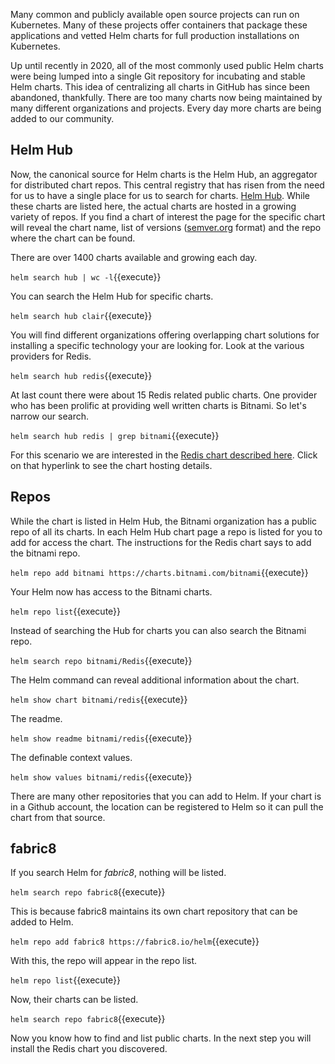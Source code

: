 Many common and publicly available open source projects can run on Kubernetes. Many of these projects offer containers that package these applications and vetted Helm charts for full production installations on Kubernetes.

Up until recently in 2020, all of the most commonly used public Helm charts were being lumped into a single Git repository for incubating and stable Helm charts. This idea of centralizing all charts in GitHub has since been abandoned, thankfully. There are too many charts now being maintained by many different organizations and projects. Every day more charts are being added to our community.

## Helm Hub

Now, the canonical source for Helm charts is the Helm Hub, an aggregator for distributed chart repos. This  central registry that has risen from the need for us to have a single place for us to search for charts. [Helm Hub](https://hub.helm.sh/). While these charts are listed here, the actual charts are hosted in a growing variety of repos. If you find a chart of interest the page for the specific chart will reveal the chart name, list of versions ([semver.org](https://semver.org/) format) and the repo where the chart can be found.

There are over 1400 charts available and growing each day.

`helm search hub | wc -l`{{execute}}

You can search the Helm Hub for specific charts.  

`helm search hub clair`{{execute}}

You will find different organizations offering overlapping chart solutions for installing a specific technology your are looking for. Look at the various providers for Redis.

`helm search hub redis`{{execute}}

At last count there were about 15 Redis related public charts. One provider who has been prolific at providing well written charts is Bitnami. So let's narrow our search.

`helm search hub redis | grep bitnami`{{execute}}

For this scenario we are interested in the [Redis chart described here](https://hub.helm.sh/charts/bitnami/redis). Click on that hyperlink to see the chart hosting details.

## Repos

While the chart is listed in Helm Hub, the Bitnami organization has a public repo of all its charts. In each Helm Hub chart page a repo is listed for you to add for access the chart. The instructions for the Redis chart says to add the bitnami repo.

`helm repo add bitnami https://charts.bitnami.com/bitnami`{{execute}}

Your Helm now has access to the Bitnami charts.

`helm repo list`{{execute}}

Instead of searching the Hub for charts you can also search the Bitnami repo.

`helm search repo bitnami/Redis`{{execute}}

The Helm command can reveal additional information about the chart.

`helm show chart bitnami/redis`{{execute}}

The readme.

`helm show readme bitnami/redis`{{execute}}

The definable context values.

`helm show values bitnami/redis`{{execute}}

There are many other repositories that you can add to Helm. If your chart is in a Github account, the location can be registered to Helm so it can pull the chart from that source.

## fabric8

If you search Helm for _fabric8_, nothing will be listed.

`helm search repo fabric8`{{execute}}

This is because fabric8 maintains its own chart repository that can be added to Helm.

`helm repo add fabric8 https://fabric8.io/helm`{{execute}}

With this, the repo will appear in the repo list.

`helm repo list`{{execute}}

Now, their charts can be listed.

`helm search repo fabric8`{{execute}}

Now you know how to find and list public charts. In the next step you will install the Redis chart you discovered.
